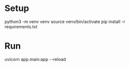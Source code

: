 # Setup
python3 -m venv venv
source venv/bin/activate
pip install -r requirements.txt

# Run
uvicorn app.main:app --reload